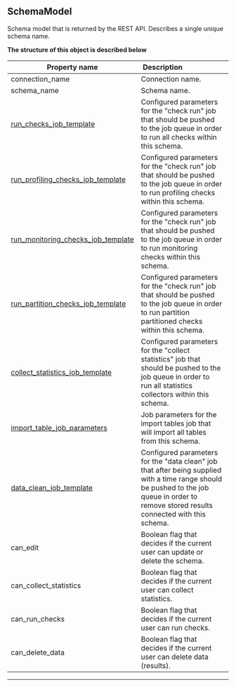 
## SchemaModel  
Schema model that is returned by the REST API. Describes a single unique schema name.  
  

**The structure of this object is described below**  
  

|&nbsp;Property&nbsp;name&nbsp;|&nbsp;Description&nbsp;&nbsp;&nbsp;&nbsp;&nbsp;&nbsp;&nbsp;&nbsp;&nbsp;&nbsp;&nbsp;&nbsp;&nbsp;&nbsp;&nbsp;&nbsp;&nbsp;&nbsp;&nbsp;&nbsp;&nbsp;|&nbsp;Data&nbsp;type&nbsp;|
|---------------|---------------------------------|-----------|
|connection_name|Connection name.|string|
|schema_name|Schema name.|string|
|[run_checks_job_template](../#CheckSearchFilters)|Configured parameters for the &quot;check run&quot; job that should be pushed to the job queue in order to run all checks within this schema.|[CheckSearchFilters](../#CheckSearchFilters)|
|[run_profiling_checks_job_template](../#CheckSearchFilters)|Configured parameters for the &quot;check run&quot; job that should be pushed to the job queue in order to run profiling checks within this schema.|[CheckSearchFilters](../#CheckSearchFilters)|
|[run_monitoring_checks_job_template](../#CheckSearchFilters)|Configured parameters for the &quot;check run&quot; job that should be pushed to the job queue in order to run monitoring checks within this schema.|[CheckSearchFilters](../#CheckSearchFilters)|
|[run_partition_checks_job_template](../#CheckSearchFilters)|Configured parameters for the &quot;check run&quot; job that should be pushed to the job queue in order to run partition partitioned checks within this schema.|[CheckSearchFilters](../#CheckSearchFilters)|
|[collect_statistics_job_template](../#StatisticsCollectorSearchFilters)|Configured parameters for the &quot;collect statistics&quot; job that should be pushed to the job queue in order to run all statistics collectors within this schema.|[StatisticsCollectorSearchFilters](../#StatisticsCollectorSearchFilters)|
|[import_table_job_parameters](../jobs/#ImportTablesQueueJobParameters)|Job parameters for the import tables job that will import all tables from this schema.|[ImportTablesQueueJobParameters](../jobs/#ImportTablesQueueJobParameters)|
|[data_clean_job_template](../#DeleteStoredDataQueueJobParameters)|Configured parameters for the &quot;data clean&quot; job that after being supplied with a time range should be pushed to the job queue in order to remove stored results connected with this schema.|[DeleteStoredDataQueueJobParameters](../#DeleteStoredDataQueueJobParameters)|
|can_edit|Boolean flag that decides if the current user can update or delete the schema.|boolean|
|can_collect_statistics|Boolean flag that decides if the current user can collect statistics.|boolean|
|can_run_checks|Boolean flag that decides if the current user can run checks.|boolean|
|can_delete_data|Boolean flag that decides if the current user can delete data (results).|boolean|


___  

